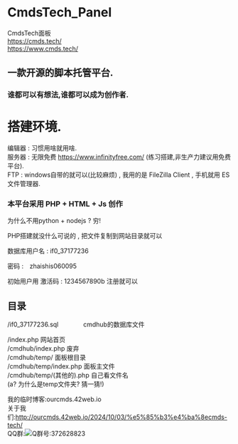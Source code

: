 # CmdsTech_Panel
CmdsTech面板<br />
https://cmds.tech/<br />
https://www.cmds.tech/<br />

## 一款**开源**的脚本托管平台.
### 谁都可以有想法,谁都可以成为创作者.

# 搭建环境.
 编辑器 : 习惯用啥就用啥.<br />
 服务器 : 无限免费 https://www.infinityfree.com/ (练习搭建,非生产力建议用免费平台).<br />
 FTP : windows自带的就可以(比较麻烦) , 我用的是 FileZilla Client , 手机就用 ES文件管理器.<br />

### 本平台采用 PHP + HTML + Js 创作
 为什么不用python + nodejs ? 穷!

 PHP搭建就没什么可说的 , 把文件复制到网站目录就可以

 数据库用户名 : if0_37177236

 密码 :　zhaishis060095

 初始用户用 激活码 : 1234567890b 注册就可以
 ## 目录
 /if0_37177236.sql　　　　cmdhub的数据库文件
 
 /index.php                   网站首页<br />
 /cmdhub/index.php            废弃<br />
 /cmdhub/temp/                面板根目录<br />
 /cmdhub/temp/index.php       面板主文件<br />
 /cmdhub/temp/(其他的).php    自己看文件名<br />
 (a? 为什么是temp文件夹? 猜一猜!)<br />


 我的临时博客:ourcmds.42web.io <br />
 关于我们:http://ourcmds.42web.io/2024/10/03/%e5%85%b3%e4%ba%8ecmds-tech/<br />
QQ群:![Q群号:372628823](http://ourcmds.42web.io/wp-content/uploads/2024/10/qrcode_1727941323319-169x300.png)
